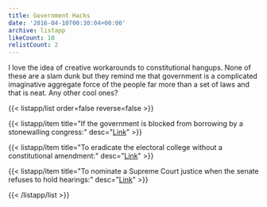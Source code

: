 ```yaml
---
title: Government Hacks
date: '2016-04-10T00:30:04+00:00'
archive: listapp
likeCount: 10
relistCount: 2
---
```


I love the idea of creative workarounds to constitutional hangups. None of these are a slam dunk but they remind me that government is a complicated imaginative aggregate force of the people far more than a set of laws and that is neat. Any other cool ones?

<!--more-->

{{< listapp/list order=false reverse=false >}}

   {{< listapp/item title="If the government is blocked from borrowing by a stonewalling congress:"
      desc="[Link](https://en.m.wikipedia.org/wiki/Trillion_dollar_coin)" >}}

   {{< listapp/item title="To eradicate the electoral college without a constitutional amendment:"
      desc="[Link](http://www.fairvote.org/national_popular_vote#what_is_the_national_popular_vote_plan)" >}}

   {{< listapp/item title="To nominate a Supreme Court justice when the senate refuses to hold hearings:"
      desc="[Link](https://www.washingtonpost.com/opinions/obama-can-appoint-merrick-garland-to-the-supreme-court-if-the-senate-does-nothing/2016/04/08/4a696700-fcf1-11e5-886f-a037dba38301_story.html)" >}}

{{< /listapp/list >}}
